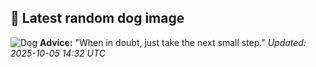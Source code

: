 ## 🐶 Latest random dog image
![Dog](https://images.dog.ceo/breeds/dhole/n02115913_2005.jpg)
**Advice:** "When in doubt, just take the next small step."
*Updated: 2025-10-05 14:32 UTC*
